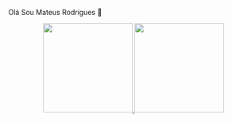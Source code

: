 Olá Sou Mateus Rodrigues 👋

<!--
**MateusRodriguesBS/MateusRodriguesBS** is a ✨ _special_ ✨ repository because its `README.md` (this file) appears on your GitHub profile.

Here are some ideas to get you started:

- 🔭 Hoje Trabalhando em projetos da faculdade
- 🌱 Aprendendo várias linguagem com a demanda do mercado. "Java" 
- 👯 Aceita a colaboração de todos para aperfeicoar minhas habilidades
- 🤔 Ajuda sempre é bem-vinda
- 💬 Pergunte sempre que puder!!
- 📫 mateus_zatch123@yahoo.com.br
- 😄 Atividade Fisica é tudo!!.
- ⚡ Adoro Comida boa!!
-->

<div align="center">
  <a href="https://github.com/MateusRodriguesBS">
  <img height="180em" src="https://github-readme-stats.vercel.app/api?username=MateusRodriguesBS&show_icons=true&theme=dark&include_all_commits=true&count_private=true"/>
  <img height="180em" src="https://github-readme-stats.vercel.app/api/top-langs/?username=MateusRodriguesBS&layout=compact&langs_count=7&theme=dark"/>
